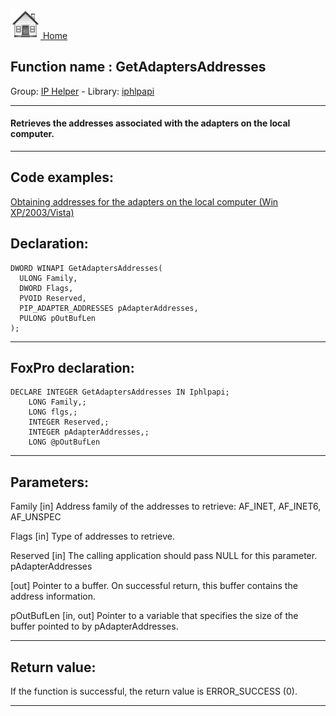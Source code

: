 [<img src="../../images/home.png"> Home ](https://github.com/VFPX/Win32API)  

## Function name : GetAdaptersAddresses
Group: [IP Helper](../../functions_group.md#IP_Helper)  -  Library: [iphlpapi](../../libraries.md#iphlpapi)  
***  


#### Retrieves the addresses associated with the adapters on the local computer.
***  


## Code examples:
[Obtaining addresses for the adapters on the local computer (Win XP/2003/Vista)](../../samples/sample_506.md)  

## Declaration:
```foxpro  
DWORD WINAPI GetAdaptersAddresses(
  ULONG Family,
  DWORD Flags,
  PVOID Reserved,
  PIP_ADAPTER_ADDRESSES pAdapterAddresses,
  PULONG pOutBufLen
);  
```  
***  


## FoxPro declaration:
```foxpro  
DECLARE INTEGER GetAdaptersAddresses IN Iphlpapi;
	LONG Family,;
	LONG flgs,;
	INTEGER Reserved,;
	INTEGER pAdapterAddresses,;
	LONG @pOutBufLen  
```  
***  


## Parameters:
Family 
[in] Address family of the addresses to retrieve: AF_INET, AF_INET6, AF_UNSPEC

Flags 
[in] Type of addresses to retrieve.

Reserved 
[in] The calling application should pass NULL for this parameter. 
pAdapterAddresses 

[out] Pointer to a buffer. On successful return, this buffer contains the address information. 

pOutBufLen 
[in, out] Pointer to a variable that specifies the size of the buffer pointed to by pAdapterAddresses.  
***  


## Return value:
If the function is successful, the return value is ERROR_SUCCESS (0).  
***  

